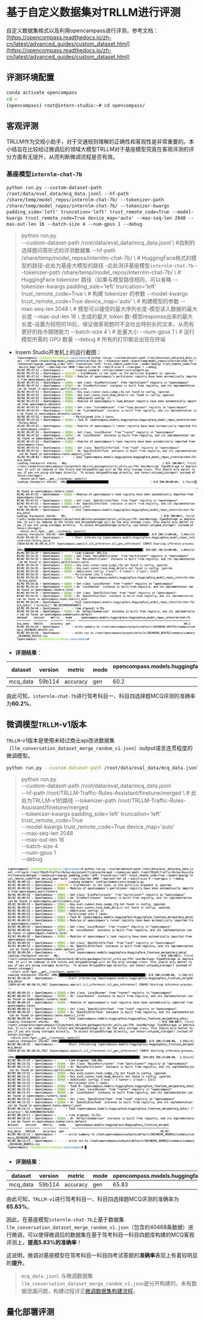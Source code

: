 # 基于自定义数据集对TRLLM进行评测

自定义数据集格式以及利用opencampass进行评测，参考文档：[https://opencompass.readthedocs.io/zh-cn/latest/advanced_guides/custom_dataset.html](https://opencompass.readthedocs.io/zh-cn/latest/advanced_guides/custom_dataset.html)

## 评测环境配置

```bash
conda activate opencompass 
cd ~
(opencompass) root@intern-studio:~# cd opencompass/
```

## 客观评测

TRLLM作为交规小助手，对于交通规则理解的正确性和客观性是非常重要的。本小结旨在比较经过微调后的领域大模型TRLLM对于基座模型究竟在客观评测的评分方面有无提升，从而判断微调流程是否有效。

### 基座模型`internlm-chat-7b`

```
python run.py --custom-dataset-path /root/data/eval_data/mcq_data.jsonl --hf-path /share/temp/model_repos/internlm-chat-7b/ --tokenizer-path /share/temp/model_repos/internlm-chat-7b/ --tokenizer-kwargs padding_side='left' truncation='left' trust_remote_code=True --model-kwargs trust_remote_code=True device_map='auto' --max-seq-len 2048 --max-out-len 16 --batch-size 4 --num-gpus 1 --debug
```

> python run.py \
> --custom-dataset-path /root/data/eval_data/mcq_data.jsonl \ #自制的选择题问答形式的评测数据集
> --hf-path /share/temp/model_repos/internlm-chat-7b/ \ # HuggingFace格式的模型的路径-此处为基座大模型的路径
> -此处测评基座模型`internlm-chat-7b`
> --tokenizer-path /share/temp/model_repos/internlm-chat-7b/ \ # HuggingFace tokenizer 路径（如果与模型路径相同，可以省略
> --tokenizer-kwargs padding_side='left' truncation='left' trust_remote_code=True \ # 构建 tokenizer 的参数
> --model-kwargs trust_remote_code=True device_map='auto' \ # 构建模型的参数
> --max-seq-len 2048 \ # 模型可以接受的最大序列长度-模型读入数据的最大长度
> --max-out-len 16 \ 生成的最大 token 数-模型response出来的最大长度-设置为较短的16后，保证做客观题时不会吐出特别长的文本，从而有更好的指令跟随能力
> --batch-size 4 \ # 批量大小
> --num-gpus 1 \ # 运行模型所需的 GPU 数量
> --debug # 所有的打印都会出现在终端

- Insern Studio开发机上的运行截图：
  ![eval-on-internml.png](../assets/eval-on-internml.png)
  ![eval-on-internml-2.png](../assets/eval-on-internml-2.png)

- **评测结果**：

| dataset  | version | metric   | mode | opencompass.models.huggingface.HuggingFace_model_repos_internlm-chat-7b |
|----------|---------|----------|------|-------------------------------------------------------------------------|
| mcq_data | 59b114  | accuracy | gen  | 60.2                                                                    |

由此可知，`internlm-chat-7b`进行驾考科目一、科目四选择题MCQ评测的准确率为**60.2%**。

## 微调模型`TRLLM`-v1版本

`TRLLM`-v1版本是使用未经过商业api改进数据集（`llm_conversation_dataset_merge_random_v1.json`）output语言连贯程度的微调模型。

```bash
python run.py --custom-dataset-path /root/data/eval_data/mcq_data.jsonl --hf-path /root/TRLLM-Traffic-Rules-Assistant/finetune/merged --tokenizer-path /root/TRLLM-Traffic-Rules-Assistant/finetune/merged --tokenizer-kwargs padding_side='left' truncation='left' trust_remote_code=True --model-kwargs trust_remote_code=True device_map='auto' --max-seq-len 2048 --max-out-len 16 --batch-size 4 --num-gpus 1 --debug
```

> python run.py \
> --custom-dataset-path /root/data/eval_data/mcq_data.jsonl \
> --hf-path /root/TRLLM-Traffic-Rules-Assistant/finetune/merged \ # 此处为TRLLM-v1的路径
> --tokenizer-path /root/TRLLM-Traffic-Rules-Assistant/finetune/merged \
> --tokenizer-kwargs padding_side='left' truncation='left' trust_remote_code=True \
> --model-kwargs trust_remote_code=True device_map='auto' \
> --max-seq-len 2048 \
> --max-out-len 16 \
> --batch-size 4 \
> --num-gpus 1 \
> --debug

![eval-on-TRLLM-v1.png](../assets/eval-on-TRLLM-v1.png)
![eval-on-TRLLM-v1.png-2](../assets/eval-on-TRLLM-v1-2.png)

- **评测结果**：

| dataset  | version | metric   | mode | opencompass.models.huggingface.HuggingFace_finetune_merged |
|----------|---------|----------|------|------------------------------------------------------------|
| mcq_data | 59b114  | accuracy | gen  | 65.83                                                      |

由此可知，`TRLLM-v1`进行驾考科目一、科目四选择题MCQ评测的准确率为**65.83%**。

因此，在基座模型`internlm-chat-7b`上基于数据集`llm_conversation_dataset_merge_random_v1.json`（包含的40468条数据）进行微调，可以使得微调后的数据集在基于驾考科目一科目四题库构建的MCQ客观评测上，**提高5.83%的准确率**！

这说明，微调对基座模型在驾考科目一科目四考试答题的**准确率**表现上有着较明显的**提升**。

> `mcq_data.jsonl` 与微调数据集`llm_conversation_dataset_merge_random_v1.json`是分开构建的，未有数据泄漏问题，构建过程详见[微调数据集构建流程](../dataset/README.md)。


## 量化部署评测